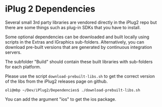 # iPlug 2 Dependencies

Several small 3rd party libraries are vendored directly in the iPlug2 repo but there are some things such as plug-in SDKs that you have to install.

Some optional dependencies can be downloaded and built locally using scripts in the Extras and IGraphics sub-folders. Alternatively, you can download pre-built versions that are generated by continuous integration servers.

The subfolder "Build" should contain these built libraries with sub-folders for each platform.

Please use the script `download-prebuilt-libs.sh` to get the correct version of the libs from the iPlug2 releases page on github.

```
oli@mbp ~/Dev/iPlug2/Dependencies$ ./download-prebuilt-libs.sh
```

You can add the argument "ios" to get the ios package.

